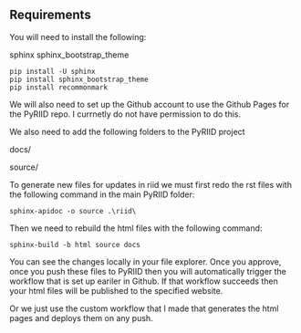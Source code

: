 ## Requirements
You will need to install the following:

sphinx
sphinx_bootstrap_theme

```
pip install -U sphinx
pip install sphinx_bootstrap_theme  
pip install recommonmark   

```

We will also need to set up the Github account to use the Github Pages for the PyRIID repo.
I currnetly do not have permission to do this.

We also need to add the following folders to the PyRIID project

docs/

source/

To generate new files for updates in riid we must first redo the rst files with the following command
in the main PyRIID folder:

```
sphinx-apidoc -o source .\riid\ 
```

Then we need to rebuild the html files with the following command:

```
sphinx-build -b html source docs
```

You can see the changes locally in your file explorer. Once you approve, once you push these files to PyRIID then you will automatically trigger the workflow that is set up eariler in Github. If that workflow succeeds then your html files will be published to the specified website.

Or we just use the custom workflow that I made that generates the html pages and deploys them on any push. 



